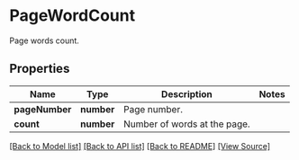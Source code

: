 # PageWordCount
Page words count.

## Properties
Name | Type | Description | Notes
------------ | ------------- | ------------- | -------------
**pageNumber** | **number** | Page number. | 
**count** | **number** | Number of words at the page. | 

[[Back to Model list]](../README.md#documentation-for-models) [[Back to API list]](../README.md#documentation-for-api-endpoints) [[Back to README]](../README.md) [[View Source]](../src/models/pageWordCount.ts)

